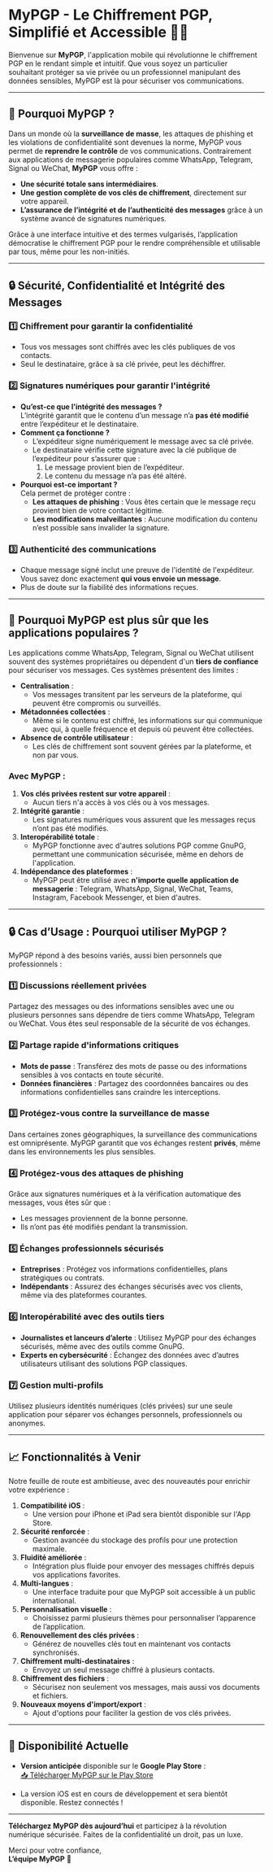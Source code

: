 # MyPGP - Le Chiffrement PGP, Simplifié et Accessible 🔐📱

Bienvenue sur **MyPGP**, l'application mobile qui révolutionne le chiffrement PGP en le rendant simple et intuitif. Que vous soyez un particulier souhaitant protéger sa vie privée ou un professionnel manipulant des données sensibles, MyPGP est là pour sécuriser vos communications.

---

## 🚀 **Pourquoi MyPGP ?**
Dans un monde où la **surveillance de masse**, les attaques de phishing et les violations de confidentialité sont devenues la norme, MyPGP vous permet de **reprendre le contrôle** de vos communications. Contrairement aux applications de messagerie populaires comme WhatsApp, Telegram, Signal ou WeChat, **MyPGP** vous offre :
- **Une sécurité totale sans intermédiaires**.
- **Une gestion complète de vos clés de chiffrement**, directement sur votre appareil.
- **L’assurance de l’intégrité et de l’authenticité des messages** grâce à un système avancé de signatures numériques.

Grâce à une interface intuitive et des termes vulgarisés, l’application démocratise le chiffrement PGP pour le rendre compréhensible et utilisable par tous, même pour les non-initiés.

---

## 🔒 **Sécurité, Confidentialité et Intégrité des Messages**
### 1️⃣ **Chiffrement pour garantir la confidentialité**
- Tous vos messages sont chiffrés avec les clés publiques de vos contacts.
- Seul le destinataire, grâce à sa clé privée, peut les déchiffrer.

### 2️⃣ **Signatures numériques pour garantir l'intégrité**
- **Qu’est-ce que l’intégrité des messages ?**  
  L’intégrité garantit que le contenu d’un message n’a **pas été modifié** entre l’expéditeur et le destinataire.
- **Comment ça fonctionne ?**  
  - L’expéditeur signe numériquement le message avec sa clé privée.
  - Le destinataire vérifie cette signature avec la clé publique de l’expéditeur pour s’assurer que :
    1. Le message provient bien de l’expéditeur.
    2. Le contenu du message n’a pas été altéré.
- **Pourquoi est-ce important ?**  
  Cela permet de protéger contre :
  - **Les attaques de phishing** : Vous êtes certain que le message reçu provient bien de votre contact légitime.
  - **Les modifications malveillantes** : Aucune modification du contenu n’est possible sans invalider la signature.

### 3️⃣ **Authenticité des communications**
- Chaque message signé inclut une preuve de l'identité de l'expéditeur. Vous savez donc exactement **qui vous envoie un message**.
- Plus de doute sur la fiabilité des informations reçues.

---

## 🔎 **Pourquoi MyPGP est plus sûr que les applications populaires ?**
Les applications comme WhatsApp, Telegram, Signal ou WeChat utilisent souvent des systèmes propriétaires ou dépendent d'un **tiers de confiance** pour sécuriser vos messages. Ces systèmes présentent des limites :
- **Centralisation** :
  - Vos messages transitent par les serveurs de la plateforme, qui peuvent être compromis ou surveillés.
- **Métadonnées collectées** :
  - Même si le contenu est chiffré, les informations sur qui communique avec qui, à quelle fréquence et depuis où peuvent être collectées.
- **Absence de contrôle utilisateur** :
  - Les clés de chiffrement sont souvent gérées par la plateforme, et non par vous.

### Avec MyPGP :
1. **Vos clés privées restent sur votre appareil** :
   - Aucun tiers n'a accès à vos clés ou à vos messages.
2. **Intégrité garantie** :
   - Les signatures numériques vous assurent que les messages reçus n’ont pas été modifiés.
3. **Interopérabilité totale** :
   - MyPGP fonctionne avec d'autres solutions PGP comme GnuPG, permettant une communication sécurisée, même en dehors de l'application.
4. **Indépendance des plateformes** :
   - MyPGP peut être utilisé avec **n'importe quelle application de messagerie** : Telegram, WhatsApp, Signal, WeChat, Teams, Instagram, Facebook Messenger, et bien d'autres.

---

## 🔒 **Cas d’Usage : Pourquoi utiliser MyPGP ?**
MyPGP répond à des besoins variés, aussi bien personnels que professionnels :

### 1️⃣ **Discussions réellement privées**
Partagez des messages ou des informations sensibles avec une ou plusieurs personnes sans dépendre de tiers comme WhatsApp, Telegram ou WeChat. Vous êtes seul responsable de la sécurité de vos échanges.

### 2️⃣ **Partage rapide d'informations critiques**
- **Mots de passe** : Transférez des mots de passe ou des informations sensibles à vos contacts en toute sécurité.
- **Données financières** : Partagez des coordonnées bancaires ou des informations confidentielles sans craindre les interceptions.

### 3️⃣ **Protégez-vous contre la surveillance de masse**
Dans certaines zones géographiques, la surveillance des communications est omniprésente. MyPGP garantit que vos échanges restent **privés**, même dans les environnements les plus sensibles.

### 4️⃣ **Protégez-vous des attaques de phishing**
Grâce aux signatures numériques et à la vérification automatique des messages, vous êtes sûr que :
- Les messages proviennent de la bonne personne.
- Ils n’ont pas été modifiés pendant la transmission.

### 5️⃣ **Échanges professionnels sécurisés**
- **Entreprises** : Protégez vos informations confidentielles, plans stratégiques ou contrats.
- **Indépendants** : Assurez des échanges sécurisés avec vos clients, même via des plateformes courantes.

### 6️⃣ **Interopérabilité avec des outils tiers**
- **Journalistes et lanceurs d’alerte** : Utilisez MyPGP pour des échanges sécurisés, même avec des outils comme GnuPG.
- **Experts en cybersécurité** : Échangez des données avec d’autres utilisateurs utilisant des solutions PGP classiques.

### 7️⃣ **Gestion multi-profils**
Utilisez plusieurs identités numériques (clés privées) sur une seule application pour séparer vos échanges personnels, professionnels ou anonymes.

---

## 📈 **Fonctionnalités à Venir**
Notre feuille de route est ambitieuse, avec des nouveautés pour enrichir votre expérience :

1. **Compatibilité iOS** :
   - Une version pour iPhone et iPad sera bientôt disponible sur l'App Store.
2. **Sécurité renforcée** :
   - Gestion avancée du stockage des profils pour une protection maximale.
3. **Fluidité améliorée** :
   - Intégration plus fluide pour envoyer des messages chiffrés depuis vos applications favorites.
4. **Multi-langues** :
   - Une interface traduite pour que MyPGP soit accessible à un public international.
5. **Personnalisation visuelle** :
   - Choisissez parmi plusieurs thèmes pour personnaliser l’apparence de l’application.
6. **Renouvellement des clés privées** :
   - Générez de nouvelles clés tout en maintenant vos contacts synchronisés.
7. **Chiffrement multi-destinataires** :
   - Envoyez un seul message chiffré à plusieurs contacts.
8. **Chiffrement des fichiers** :
   - Sécurisez non seulement vos messages, mais aussi vos documents et fichiers.
9. **Nouveaux moyens d'import/export** :
   - Ajout d'options pour faciliter la gestion de vos clés privées.

---

## 📡 **Disponibilité Actuelle**
- **Version anticipée** disponible sur le **Google Play Store** :  
  [📥 Télécharger MyPGP sur le Play Store](https://play.google.com/store/apps/details?id=com.mypgp.app)

- La version iOS est en cours de développement et sera bientôt disponible. Restez connectés !

---

**Téléchargez MyPGP dès aujourd’hui** et participez à la révolution numérique sécurisée. Faites de la confidentialité un droit, pas un luxe.

Merci pour votre confiance,  
**L’équipe MyPGP** 🌟
